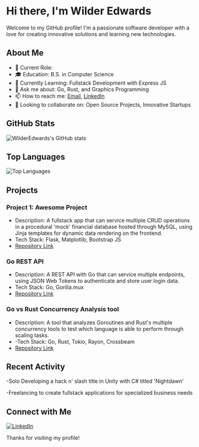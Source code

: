 
# Hi there, I'm Wilder Edwards 

Welcome to my GitHub profile! I'm a passionate software developer with a love for creating innovative solutions and learning new technologies. 

## About Me

- 💼 Current Role: 
- 🎓 Education: B.S. in Computer Science
- 🌱 Currently Learning: Fullstack Development with Express JS
- 💬 Ask me about: Go, Rust, and Graphics Programming
- 📫 How to reach me: [Email](mailto:wilderedwards@gmail.com), [LinkedIn](https://www.linkedin.com/in/wilder-edwards/)
- 🔭 Looking to collaborate on: Open Source Projects, Innovative Startups

## GitHub Stats

![WilderEdwards's GitHub stats](https://github-readme-stats.vercel.app/api?username=WilderEdwards&show_icons=true&theme=radical)

## Top Languages

![Top Languages](https://github-readme-stats.vercel.app/api/top-langs/?username=WilderEdwards&layout=compact&theme=radical)

## Projects

### Project 1: Awesome Project
- Description: A fullstack app that can service multiple CRUD operations in a procedural 'mock' financial database hosted through MySQL, using Jinja templates for dynamic data rendering on the frontend.
- Tech Stack: Flask, Matplotlib, Bootstrap JS
- [Repository Link](https://github.com/WilderEdwards/Financial-Mock-DB)

### Go REST API
- Description: A REST API with Go that can service multiple endpoints, using JSON Web Tokens to authenticate and store user login data.
- Tech Stack: Go, Gorilla.mux
- [Repository Link](https://github.com/WilderEdwards/ecom-api-go)

### Go vs Rust Concurrency Analysis tool 
- Description: A tool that analyzes Goroutines and Rust's multiple concurrency tools to test which language is able to perform through scaling tasks.
- -Tech Stack: Go, Rust, Tokio, Rayon, Crossbeam
- [Repository Link](https://github.com/WilderEdwards/GoRustines)
## Recent Activity

<!--START_SECTION:activity-->
-Solo Developing a hack n' slash title in Unity with C# titled 'Nightdawn'

-Freelancing to create fullstack applications for specialized business needs
<!--END_SECTION:activity-->

## Connect with Me

[![LinkedIn](https://img.shields.io/badge/LinkedIn-0077B5?style=for-the-badge&logo=linkedin&logoColor=white)](https://www.linkedin.com/in/wilder-edwards-02607b2b8/)

Thanks for visiting my profile!



<!---
WilderEdwards/WilderEdwards is a ✨ special ✨ repository because its `README.md` (this file) appears on your GitHub profile.
You can click the Preview link to take a look at your changes.
--->
